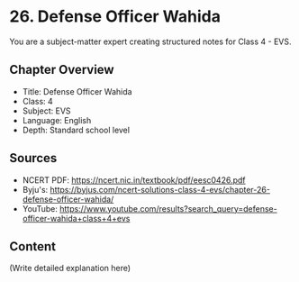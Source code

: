 # 26. Defense Officer Wahida

You are a subject-matter expert creating structured notes for Class 4 - EVS.

## Chapter Overview
- Title: Defense Officer Wahida
- Class: 4
- Subject: EVS
- Language: English
- Depth: Standard school level

## Sources
- NCERT PDF: https://ncert.nic.in/textbook/pdf/eesc0426.pdf
- Byju's: https://byjus.com/ncert-solutions-class-4-evs/chapter-26-defense-officer-wahida/
- YouTube: https://www.youtube.com/results?search_query=defense-officer-wahida+class+4+evs

## Content
(Write detailed explanation here)
